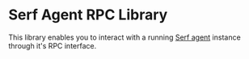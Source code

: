 # Serf Agent RPC Library

This library enables you to interact with a running [Serf agent](https://www.serf.io/docs/index.html) instance through it's RPC interface.